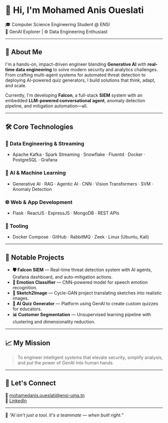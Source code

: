 # 👋 Hi, I'm Mohamed Anis Oueslati

🎓 Computer Science Engineering Student @ ENSI  
🧠 GenAI Explorer | ⚙️ Data Engineering Enthusiast

---

## 🚀 About Me

I'm a hands-on, impact-driven engineer blending **Generative AI** with **real-time data engineering** to solve modern security and analytics challenges. From crafting multi-agent systems for automated threat detection to deploying AI-powered quiz generators, I build solutions that think, adapt, and scale.

Currently, I'm developing **Falcon**, a full-stack **SIEM** system with an embedded **LLM-powered conversational agent**, anomaly detection pipeline, and mitigation automation—all.  


---

## 🛠️ Core Technologies

### 💾 Data Engineering & Streaming
- Apache Kafka · Spark Streaming · Snowflake · Fluentd · Docker · PostgreSQL · Grafana

### 🤖 AI & Machine Learning
- Generative AI · RAG · Agentic AI · CNN · Vision Transformers · SVM · Anomaly Detection

### 🌐 Web & App Development
- Flask · ReactJS · ExpressJS · MongoDB · REST APIs

### 🧰 Tooling
- Docker Compose · GitHub · RabbitMQ · Zeek · Linux (Ubuntu, Kali)

---

## 📌 Notable Projects

- **🛡️ Falcon SIEM** — Real-time threat detection system with AI agents, Grafana dashboard, and auto-mitigation actions.
- **🧠 Emotion Classifier** — CNN-powered model for speech emotion recognition.
- **🎨 Sketch2Image** — Cycle-GAN project translating sketches into realistic images.
- **🧾 AI Quiz Generator** — Platform using GenAI to create custom quizzes for educators.
- **📊 Customer Segmentation** — Unsupervised learning pipeline with clustering and dimensionality reduction.

---

## 📈 My Mission

> To engineer intelligent systems that elevate security, simplify analysis, and put the power of GenAI into human hands.

---

## 🤝 Let's Connect

📧 mohamedanis.oueslati@ensi-uma.tn  
🔗 [LinkedIn](https://www.linkedin.com/in/mohamedanis-oueslati-1bb664255/)  

---

📍 _“AI isn’t just a tool. It's a teammate — when built right.”_

